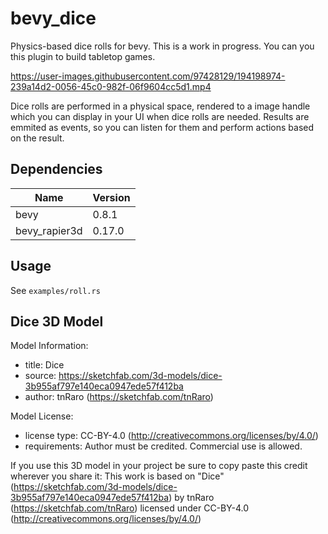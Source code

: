 # bevy_dice

Physics-based dice rolls for bevy. This is a work in progress. You can you this plugin to build tabletop games.

https://user-images.githubusercontent.com/97428129/194198974-239a14d2-0056-45c0-982f-06f9604cc5d1.mp4

Dice rolls are performed in a physical space, rendered to a image handle which you can display in your UI when dice rolls are needed. Results are emmited as events, so you can listen for them and perform actions based on the result.

## Dependencies

| Name          | Version |
| ------------- | ------- |
| bevy          | 0.8.1   |
| bevy_rapier3d | 0.17.0  |

## Usage

See `examples/roll.rs`

## Dice 3D Model

Model Information:

- title: Dice
- source: https://sketchfab.com/3d-models/dice-3b955af797e140eca0947ede57f412ba
- author: tnRaro (https://sketchfab.com/tnRaro)

Model License:

- license type: CC-BY-4.0 (http://creativecommons.org/licenses/by/4.0/)
- requirements: Author must be credited. Commercial use is allowed.

If you use this 3D model in your project be sure to copy paste this credit wherever you share it:
This work is based on "Dice" (https://sketchfab.com/3d-models/dice-3b955af797e140eca0947ede57f412ba) by tnRaro (https://sketchfab.com/tnRaro) licensed under CC-BY-4.0 (http://creativecommons.org/licenses/by/4.0/)
